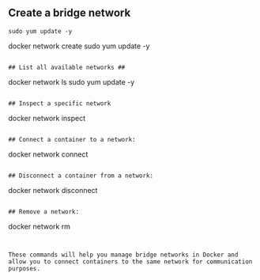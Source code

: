 ## Create a bridge network ##
```
sudo yum update -y
```
docker network create <network-name>
sudo yum update -y
```

## List all available networks ##
```
docker network ls
sudo yum update -y
```

## Inspect a specific network
```
docker network inspect <network-name>
```

## Connect a container to a network:
```
docker network connect <network-name> <container-name>
```

## Disconnect a container from a network:
```
docker network disconnect <network-name> <container-name>
```

## Remove a network:
```
docker network rm <network-name>
```


These commands will help you manage bridge networks in Docker and allow you to connect containers to the same network for communication purposes.